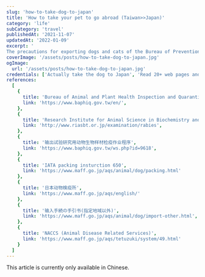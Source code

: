 ```yaml
---
slug: 'how-to-take-dog-to-japan'
title: 'How to take your pet to go abroad (Taiwan>>Japan)'
category: 'life'
subCategory: 'travel'
publishedAt: '2021-11-07'
updatedAt: '2022-01-09'
excerpt: '
The precautions for exporting dogs and cats of the Bureau of Prevention and Quarantine clearly stated that "exporting dogs and cats should comply with the regulations of the importing country." Because Taiwan is currently a rabies-endemic country, it takes more advances to travel to non-rabies-endemic countries like Japan. Preparation and standby time.'
coverImage: '/assets/posts/how-to-take-dog-to-japan.jpg'
ogImage:
  url: '/assets/posts/how-to-take-dog-to-japan.jpg'
credentials: ['Actually take the dog to Japan', 'Read 20+ web pages and articles']
references:
  [
    {
      title: 'Bureau of Animal and Plant Health Inspection and Quarantine, Council of Agriculture, Executive Yuan',
      link: 'https://www.baphiq.gov.tw/en/',
    },
    {
      title: 'Research Institute for Animal Science in Biochemistry and Toxicology, RIAS',
      link: 'http://www.riasbt.or.jp/examination/rabies',
    },
    {
      title: '输出试验研究用动物生物样材检疫作业程序',
      link: 'https://www.baphiq.gov.tw/ws.php?id=9618',
    },
    {
      title: 'IATA packing insturction 650',
      link: 'https://www.maff.go.jp/aqs/animal/dog/packing.html'
    },
    {
      title: '日本动物検疫所',
      link: 'https://www.maff.go.jp/aqs/english/'
    },
    {
      title: '输入手続の手引书(指定地域以外)',
      link: 'https://www.maff.go.jp/aqs/animal/dog/import-other.html',
    },
    {
      title: 'NACCS (Animal Disease Related Services)',
      link: 'https://www.maff.go.jp/aqs/tetuzuki/system/49.html'
    }
  ]
---
```


This article is currently only available in Chinese.
